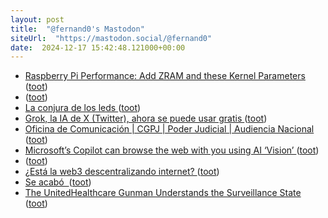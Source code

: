 ```yaml
---
layout: post
title:  "@fernand0's Mastodon"
siteUrl:  "https://mastodon.social/@fernand0"
date:  2024-12-17 15:42:48.121000+00:00
---
```

*  [Raspberry Pi Performance: Add ZRAM and these Kernel Parameters ](https://linuxblog.io/raspberry-pi-performance-add-zram-kernel-parameter) ([toot](https://mastodon.social/@fernand0/113668926217719405))
*  [ ](https://mastodon.social/@idar) ([toot](https://mastodon.social/@fernand0/113668260001128842))
*  [La conjura de los leds ](https://cadenaser.com/nacional/2024/12/09/la-conjura-de-los-leds-cadena-ser) ([toot](https://mastodon.social/@fernand0/113668250525077288))
*  [Grok, la IA de X (Twitter), ahora se puede usar gratis ](https://blog.elhacker.net/2024/12/grok-la-ia-de-x-twitter-ahora-se-puede-usar-gratis-via-web.htm) ([toot](https://mastodon.social/@fernand0/113667866267547918))
*  [Oficina de Comunicación \| CGPJ \| Poder Judicial \| Audiencia Nacional ](https://www.poderjudicial.es/portal/site/cgpj/menuitem.65d2c4456b6ddb628e635fc1dc432ea0/?vgnextchannel=734ff2175f35c210VgnVCM100000cb34e20aRCR) ([toot](https://mastodon.social/@fernand0/113667689047004711))
*  [Microsoft’s Copilot can browse the web with you using AI ‘Vision’ ](https://www.theverge.com/2024/12/5/24313888/microsoft-copilot-vision-testing-website) ([toot](https://mastodon.social/@fernand0/113667409454220307))
*  [ ](https://www.euractiv.com/section/politics/news/portuguese-mayors-urge-spain-to-press-ahead-with-high-speed-rail-works/) ([toot](https://mastodon.social/@fernand0/113666515023270423))
*  [¿Está la web3 descentralizando internet? ](https://www.newtral.es/internet-descentralizada-web3/20220119) ([toot](https://mastodon.social/@fernand0/113665895544500418))
*  [Se acabó  ](https://avecesunafoto.wordpress.com/2024/12/16/se-acabo) ([toot](https://mastodon.social/@fernand0/113663944420876641))
*  [The UnitedHealthcare Gunman Understands the Surveillance State ](https://www.theatlantic.com/ideas/archive/2024/12/unitedhealthcare-ceo-assassination-investigation/680903) ([toot](https://mastodon.social/@fernand0/113663904325320505))
